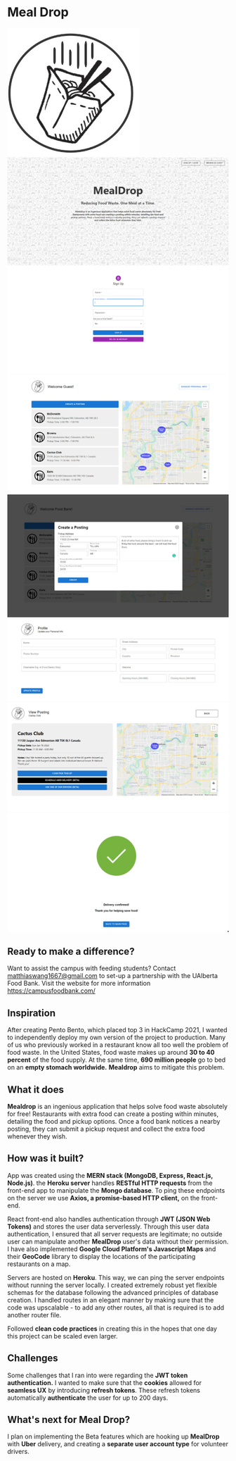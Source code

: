 # Meal Drop

<img src="logo.jpg" width="300">
<img src="landing.png">
<img src="signup.png">
<img src="main.png">
<img src="create.jpg">
<img src="personalInfo.jpg">
<img src="viewPost.png">
<img src="confirmation.png">

## Ready to make a difference? 
Want to assist the campus with feeding students? Contact matthiaswang1667@gmail.com to set-up a partnership with the UAlberta Food Bank. Visit the website for more information https://campusfoodbank.com/

## Inspiration
After creating Pento Bento, which placed top 3 in HackCamp 2021, I wanted to independently deploy my own version of the project to production. Many of us who previously worked in a restaurant know all too well the problem of food waste. In the United States, food waste makes up around **30 to 40 percent** of the food supply. At the same time, **690 million people** go to bed on an **empty stomach worldwide.** **Mealdrop** aims to mitigate this problem. 

## What it does
**Mealdrop** is an ingenious application that helps solve food waste absolutely for free! Restaurants with extra food can create a posting within minutes, detailing the food and pickup options. Once a food bank notices a nearby posting, they can submit a pickup request and collect the extra food whenever they wish.

## How was it built?
App was created using the **MERN stack (MongoDB, Express, React.js, Node.js)**. the **Heroku server** handles **RESTful HTTP requests** from the front-end app to manipulate the **Mongo database**. To ping these endpoints on the server we use **Axios, a promise-based HTTP client,** on the front-end. 

React front-end also handles authentication through **JWT (JSON Web Tokens)** and stores the user data serverlessly. Through this user data authentication, I ensured that all server requests are legitimate; no outside user can manipulate another **MealDrop** user's data without their permission. I have also implemented **Google Cloud Platform's Javascript Maps** and their **GeoCode** library to display the locations of the participating restaurants on a map.

Servers are hosted on **Heroku**. This way, we can ping the server endpoints without running the server locally. I created extremely robust yet flexible schemas for the database following the advanced principles of database creation. I handled routes in an elegant manner by making sure that the code was upscalable - to add any other routes, all that is required is to add another router file. 

Followed **clean code practices** in creating this in the hopes that one day this project can be scaled even larger.

## Challenges
Some challenges that I ran into were regarding the **JWT token authentication.** I wanted to make sure that the **cookies** allowed for **seamless UX** by introducing **refresh tokens**. These refresh tokens automatically **authenticate** the user for up to 200 days.

## What's next for Meal Drop?
I plan on implementing the Beta features which are hooking up **MealDrop** with **Uber** delivery, and creating a **separate user account type** for volunteer drivers. 
